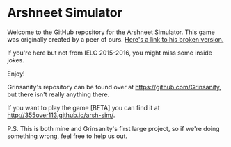 # Arshneet Simulator

Welcome to the GitHub repository for the Arshneet Simulator. This game was originally created by a peer of ours. [Here's a link to his broken version.](https://4b4030124dae3ec07d9231fd34721a27e4e951d5.googledrive.com/host/0B8EmOAcQMuZbUnNmYTlBby1mOEU/)

If you're here but not from IELC 2015-2016, you might miss some inside jokes.

Enjoy!

Grinsanity's repository can be found over at https://github.com/Grinsanity, but there isn't really anything there.

If you want to play the game [BETA] you can find it at http://355over113.github.io/arsh-sim/.

P.S. This is both mine and Grinsanity's first large project, so if we're doing something wrong, feel free to help us out.
